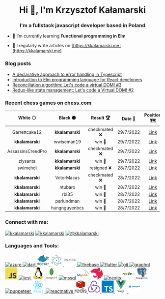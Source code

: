 <h1 align="center">Hi 👋, I'm Krzysztof Kałamarski</h1>
<h3 align="center">I'm a fullstack javascript developer based in Poland</h3>

- 🌱 I’m currently learning **Functional programming in Elm**

- 📝 I regularly write articles on [https://kkalamarski.me](https://kkalamarski.me)

### Blog posts
<!-- BLOG-POST-LIST:START -->
- [A declarative approach to error handling in Typescript](https://kkalamarski.me/a-declarative-approach-to-error-handling-in-typescript)
- [Introduction to Elm programming language for React developers](https://kkalamarski.me/introduction-to-elm-programming-language-for-react-developers)
- [Reconciliation algorithm: Let&#39;s code a virtual DOM! #3](https://kkalamarski.me/reconciliation-algorithm-lets-code-a-virtual-dom-3)
- [Redux-like state management: Let&#39;s code a Virtual DOM! #2](https://kkalamarski.me/lets-code-a-virtual-dom-2-redux-like-state-management)
<!-- BLOG-POST-LIST:END -->

### Recent chess games on chess.com
<!--START_SECTION:chessStats-->
<!-- Automatically generated with https://github.com/Balastrong/chess-stats-action -->

| White ⚪ | Black ⚫ | Result 🏆 | Date 📅 | Position 🗺️ |
|:---:|:---:|:---:|:---:|:---:|
| Garrettcake12 | **kkalamarski** | checkmated ❌ | 29/7/2022 | <a href="http://www.ee.unb.ca/cgi-bin/tervo/fen.pl?select=8/8/4R3/8/3Q4/1P6/1P3PPP/1N2k1K1 b - -">Link</a> |
| **kkalamarski** | wwiseman19 | win 🥇 | 29/7/2022 | <a href="http://www.ee.unb.ca/cgi-bin/tervo/fen.pl?select=r2q1rk1/1pp2ppp/p1n1p3/8/2NPN3/4P2P/PP2QPP1/R4RK1 b - -">Link</a> |
| AssassinsCreedPro | **kkalamarski** | checkmated ❌ | 29/7/2022 | <a href="http://www.ee.unb.ca/cgi-bin/tervo/fen.pl?select=7k/5K2/7R/8/P1P2N1p/7P/P7/8 b - -">Link</a> |
| zlysanta | **kkalamarski** | win 🥇 | 29/7/2022 | <a href="http://www.ee.unb.ca/cgi-bin/tervo/fen.pl?select=8/8/6k1/6p1/6P1/6r1/5R2/6K1 w - -">Link</a> |
| swimehdi | **kkalamarski** | resigned ❌ | 28/7/2022 | <a href="http://www.ee.unb.ca/cgi-bin/tervo/fen.pl?select=r1bq1rk1/p1pnb1pp/1p1p4/8/4P3/3P1PPN/PPP2Q1P/RNB1K2R b KQ -">Link</a> |
| **kkalamarski** | VctorMacas | checkmated ❌ | 28/7/2022 | <a href="http://www.ee.unb.ca/cgi-bin/tervo/fen.pl?select=r3r1k1/pp1Q1pp1/7p/3p4/2P2P2/5bPP/P5q1/R4RK1 w - -">Link</a> |
| **kkalamarski** | ntubaro | win 🥇 | 28/7/2022 | <a href="http://www.ee.unb.ca/cgi-bin/tervo/fen.pl?select=3Q2k1/1pp2ppp/8/4P3/r7/p1P3P1/1q5P/6K1 b - -">Link</a> |
| **kkalamarski** | rbl85 | win 🥇 | 28/7/2022 | <a href="http://www.ee.unb.ca/cgi-bin/tervo/fen.pl?select=b2q1rk1/2R3p1/p3p1Qp/1p1pB3/1P1P1P2/P3P3/6PP/6K1 b - -">Link</a> |
| **kkalamarski** | perlundman | win 🥇 | 28/7/2022 | <a href="http://www.ee.unb.ca/cgi-bin/tervo/fen.pl?select=3r2k1/2p2Bpp/pp6/2np4/b2q4/R7/2P3P1/1K1Q1R2 b - -">Link</a> |
| **kkalamarski** | hungnguyenbcs | win 🥇 | 28/7/2022 | <a href="http://www.ee.unb.ca/cgi-bin/tervo/fen.pl?select=r7/1pq3pp/1b2Q1k1/pP1N1p2/P4P2/8/2p2PPP/2R1R1K1 b - -">Link</a> |

<!--END_SECTION:chessStats-->

<h3 align="left">Connect with me:</h3>
<p align="left">
<a href="https://twitter.com/kkalamarski" target="blank"><img align="center" src="https://raw.githubusercontent.com/rahuldkjain/github-profile-readme-generator/master/src/images/icons/Social/twitter.svg" alt="kkalamarski" height="30" width="40" /></a>
<a href="https://linkedin.com/in/kkalamarski" target="blank"><img align="center" src="https://raw.githubusercontent.com/rahuldkjain/github-profile-readme-generator/master/src/images/icons/Social/linked-in-alt.svg" alt="kkalamarski" height="30" width="40" /></a>
<a href="https://hashnode.com/@kkalamarski" target="blank"><img align="center" src="https://raw.githubusercontent.com/rahuldkjain/github-profile-readme-generator/master/src/images/icons/Social/hashnode.svg" alt="@kkalamarski" height="30" width="40" /></a>
</p>

<h3 align="left">Languages and Tools:</h3>
<p align="left"> <a href="https://azure.microsoft.com/en-in/" target="_blank" rel="noreferrer"> <img src="https://www.vectorlogo.zone/logos/microsoft_azure/microsoft_azure-icon.svg" alt="azure" width="40" height="40"/> </a> <a href="https://dart.dev" target="_blank" rel="noreferrer"> <img src="https://www.vectorlogo.zone/logos/dartlang/dartlang-icon.svg" alt="dart" width="40" height="40"/> </a> <a href="https://www.docker.com/" target="_blank" rel="noreferrer"> <img src="https://raw.githubusercontent.com/devicons/devicon/master/icons/docker/docker-original-wordmark.svg" alt="docker" width="40" height="40"/> </a> <a href="https://www.electronjs.org" target="_blank" rel="noreferrer"> <img src="https://raw.githubusercontent.com/devicons/devicon/master/icons/electron/electron-original.svg" alt="electron" width="40" height="40"/> </a> <a href="https://expressjs.com" target="_blank" rel="noreferrer"> <img src="https://raw.githubusercontent.com/devicons/devicon/master/icons/express/express-original-wordmark.svg" alt="express" width="40" height="40"/> </a> <a href="https://firebase.google.com/" target="_blank" rel="noreferrer"> <img src="https://www.vectorlogo.zone/logos/firebase/firebase-icon.svg" alt="firebase" width="40" height="40"/> </a> <a href="https://flutter.dev" target="_blank" rel="noreferrer"> <img src="https://www.vectorlogo.zone/logos/flutterio/flutterio-icon.svg" alt="flutter" width="40" height="40"/> </a> <a href="https://git-scm.com/" target="_blank" rel="noreferrer"> <img src="https://www.vectorlogo.zone/logos/git-scm/git-scm-icon.svg" alt="git" width="40" height="40"/> </a> <a href="https://graphql.org" target="_blank" rel="noreferrer"> <img src="https://www.vectorlogo.zone/logos/graphql/graphql-icon.svg" alt="graphql" width="40" height="40"/> </a> <a href="https://developer.mozilla.org/en-US/docs/Web/JavaScript" target="_blank" rel="noreferrer"> <img src="https://raw.githubusercontent.com/devicons/devicon/master/icons/javascript/javascript-original.svg" alt="javascript" width="40" height="40"/> </a> <a href="https://jestjs.io" target="_blank" rel="noreferrer"> <img src="https://www.vectorlogo.zone/logos/jestjsio/jestjsio-icon.svg" alt="jest" width="40" height="40"/> </a> <a href="https://www.linux.org/" target="_blank" rel="noreferrer"> <img src="https://raw.githubusercontent.com/devicons/devicon/master/icons/linux/linux-original.svg" alt="linux" width="40" height="40"/> </a> <a href="https://www.mongodb.com/" target="_blank" rel="noreferrer"> <img src="https://raw.githubusercontent.com/devicons/devicon/master/icons/mongodb/mongodb-original-wordmark.svg" alt="mongodb" width="40" height="40"/> </a> <a href="https://www.microsoft.com/en-us/sql-server" target="_blank" rel="noreferrer"> <img src="https://www.svgrepo.com/show/303229/microsoft-sql-server-logo.svg" alt="mssql" width="40" height="40"/> </a> <a href="https://www.mysql.com/" target="_blank" rel="noreferrer"> <img src="https://raw.githubusercontent.com/devicons/devicon/master/icons/mysql/mysql-original-wordmark.svg" alt="mysql" width="40" height="40"/> </a> <a href="https://nestjs.com/" target="_blank" rel="noreferrer"> <img src="https://raw.githubusercontent.com/devicons/devicon/master/icons/nestjs/nestjs-plain.svg" alt="nestjs" width="40" height="40"/> </a> <a href="https://nextjs.org/" target="_blank" rel="noreferrer"> <img src="https://cdn.worldvectorlogo.com/logos/nextjs-2.svg" alt="nextjs" width="40" height="40"/> </a> <a href="https://nodejs.org" target="_blank" rel="noreferrer"> <img src="https://raw.githubusercontent.com/devicons/devicon/master/icons/nodejs/nodejs-original-wordmark.svg" alt="nodejs" width="40" height="40"/> </a> <a href="https://www.postgresql.org" target="_blank" rel="noreferrer"> <img src="https://raw.githubusercontent.com/devicons/devicon/master/icons/postgresql/postgresql-original-wordmark.svg" alt="postgresql" width="40" height="40"/> </a> <a href="https://github.com/puppeteer/puppeteer" target="_blank" rel="noreferrer"> <img src="https://www.vectorlogo.zone/logos/pptrdev/pptrdev-official.svg" alt="puppeteer" width="40" height="40"/> </a> <a href="https://reactjs.org/" target="_blank" rel="noreferrer"> <img src="https://raw.githubusercontent.com/devicons/devicon/master/icons/react/react-original-wordmark.svg" alt="react" width="40" height="40"/> </a> <a href="https://reactnative.dev/" target="_blank" rel="noreferrer"> <img src="https://reactnative.dev/img/header_logo.svg" alt="reactnative" width="40" height="40"/> </a> <a href="https://redis.io" target="_blank" rel="noreferrer"> <img src="https://raw.githubusercontent.com/devicons/devicon/master/icons/redis/redis-original-wordmark.svg" alt="redis" width="40" height="40"/> </a> <a href="https://redux.js.org" target="_blank" rel="noreferrer"> <img src="https://raw.githubusercontent.com/devicons/devicon/master/icons/redux/redux-original.svg" alt="redux" width="40" height="40"/> </a> <a href="https://www.typescriptlang.org/" target="_blank" rel="noreferrer"> <img src="https://raw.githubusercontent.com/devicons/devicon/master/icons/typescript/typescript-original.svg" alt="typescript" width="40" height="40"/> </a> <a href="https://vuejs.org/" target="_blank" rel="noreferrer"> <img src="https://raw.githubusercontent.com/devicons/devicon/master/icons/vuejs/vuejs-original-wordmark.svg" alt="vuejs" width="40" height="40"/> </a> <a href="https://webpack.js.org" target="_blank" rel="noreferrer"> <img src="https://raw.githubusercontent.com/devicons/devicon/d00d0969292a6569d45b06d3f350f463a0107b0d/icons/webpack/webpack-original-wordmark.svg" alt="webpack" width="40" height="40"/> </a> </p>
